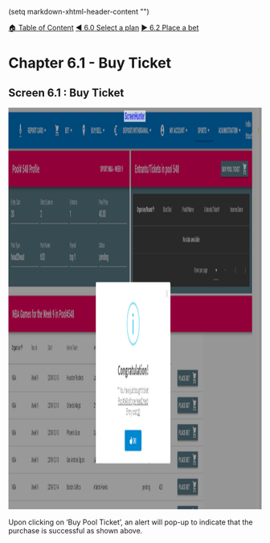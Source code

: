 (setq markdown-xhtml-header-content 
"<style type='text/css'>
img[alt="Buyticket"] { width: 1200px; height: 800px; }
</style>")

[:house: Table of Content](faqs/readmd.html?fileToRender='toc.md')
[:arrow_backward: 6.0 Select a plan](faqs/readmd.html?fileToRender='60_select_plan.md')
[:arrow_forward: 6.2 Place a bet](faqs/readmd.html?fileToRender='62_place_bet.md')

# Chapter 6.1 - Buy Ticket<a name="top"/>

## Screen 6.1 : Buy Ticket

![Buyticket](faqs/buyticket.png "buy ticket image")

Upon clicking on ‘Buy Pool Ticket’, an alert will pop-up to indicate that the purchase is successful as shown above.

